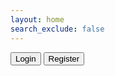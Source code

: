 ```yaml
---
layout: home
search_exclude: false
---
```

<html lang="en">
    <button class="btn">Login</button>
    <button class="btn">Register</button>
</html>

